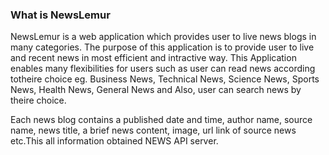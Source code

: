 ### What is NewsLemur


NewsLemur is a web application which provides user to live news blogs in many categories. The purpose of this application is to provide user to live and recent news in most efficient and intractive way. This Application enables many flexibilities for users such as user can read news according totheire choice eg. Business News, Technical News, Science News, Sports News, Health News, General News and Also, user can search news by
theire choice.

Each news blog contains a published date and time, author name, source name, news title, a brief news content, image, url link of source news etc.This all information obtained NEWS API server.
